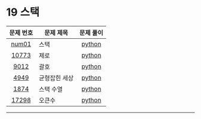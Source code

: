 # 19 스택

|문제 번호|문제 제목|문제 풀이|
|:---:|---|:---:|
[num01](https://www.acmicpc.net/problem/10828)|스택|[python](10828.py)
[10773](https://www.acmicpc.net/problem/10773)|제로|[python](10773.py)
[9012](https://www.acmicpc.net/problem/9012)|괄호|[python](9012.py)
[4949](https://www.acmicpc.net/problem/4949)|균형잡힌 세상|[python](4949.py)
[1874](https://www.acmicpc.net/problem/1874)|스택 수열|[python](1874.py)
[17298](https://www.acmicpc.net/problem/17298)|오큰수|[python](17298.py)

---